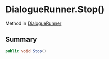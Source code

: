 # DialogueRunner.Stop()

Method in [DialogueRunner](/docs/api/csharp/yarn.unity.dialoguerunner.md)

## Summary



```csharp
public void Stop()
```


